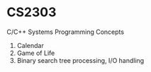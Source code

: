 # CS2303
C/C++ Systems Programming Concepts

1. Calendar
2. Game of Life
3. Binary search tree processing, I/O handling
